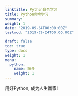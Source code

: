 ```yaml
---
linktitle: Python命令学习
title: Python命令学习
summary: 
weight: 1
date: "2019-09-24T00:00:00Z"
lastmod: "2019-09-24T00:00:00Z"

draft: false
toc: true
type: docs
weight: 1
menu:
  python:
    name: 简介
    weight: 1
---
```

用好Python, 成为人生赢家!
